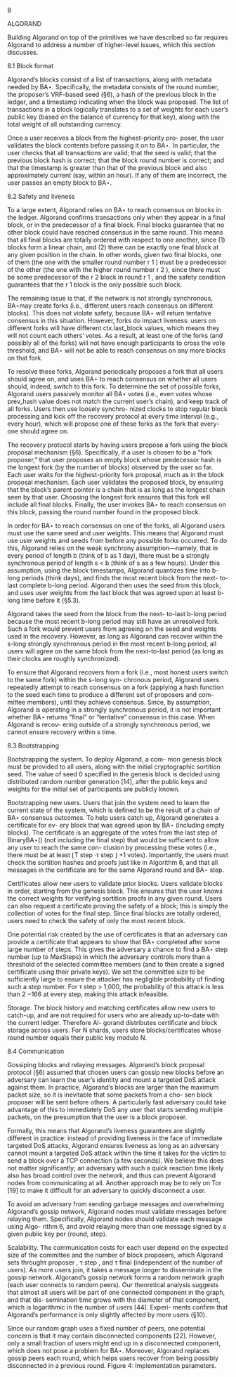 8

ALGORAND

Building Algorand on top of the primitives we have described so far requires Algorand to address a number of higher-level issues, which this section discusses.

8.1 Block format

Algorand’s blocks consist of a list of transactions, along with metadata needed by BA⋆. Specifically, the metadata consists of the round number, the proposer’s VRF-based seed (§6), a hash of the previous block in the ledger, and a timestamp indicating when the block was proposed. The list of transactions in a block logically translates to a set of weights for each user’s public key (based on the balance of currency for that key), along with the total weight of all outstanding currency.

Once a user receives a block from the highest-priority pro- poser, the user validates the block contents before passing it on to BA⋆. In particular, the user checks that all transactions are valid; that the seed is valid; that the previous block hash is correct; that the block round number is correct; and that the timestamp is greater than that of the previous block and also approximately current (say, within an hour). If any of them are incorrect, the user passes an empty block to BA⋆.

8.2 Safety and liveness

To a large extent, Algorand relies on BA⋆ to reach consensus on blocks in the ledger. Algorand confirms transactions only when they appear in a final block, or in the predecessor of a final block. Final blocks guarantee that no other block could have reached consensus in the same round. This means that all final blocks are totally ordered with respect to one another, since (1) blocks form a linear chain, and (2) there can be exactly one final block at any given position in the chain. In other words, given two final blocks, one of them (the one with the smaller round number r 1 ) must be a predecessor of the other (the one with the higher round number r 2 ), since there must be some predecessor of the r 2 block in round r 1 , and the safety condition guarantees that the r 1 block is the only possible such block.

The remaining issue is that, if the network is not strongly synchronous, BA⋆may create forks (i.e., different users reach consensus on different blocks). This does not violate safety, because BA⋆ will return tentative consensus in this situation. However, forks do impact liveness: users on different forks will have different ctx.last_block values, which means they will not count each others’ votes. As a result, at least one of the forks (and possibly all of the forks) will not have enough participants to cross the vote threshold, and BA⋆ will not be able to reach consensus on any more blocks on that fork.

To resolve these forks, Algorand periodically proposes a fork that all users should agree on, and uses BA⋆ to reach consensus on whether all users should, indeed, switch to this fork. To determine the set of possible forks, Algorand users passively monitor all BA⋆ votes (i.e., even votes whose prev_hash value does not match the current user’s chain), and keep track of all forks. Users then use loosely synchro- nized clocks to stop regular block processing and kick off the recovery protocol at every time interval (e.g., every hour), which will propose one of these forks as the fork that every- one should agree on.

The recovery protocol starts by having users propose a fork using the block proposal mechanism (§6). Specifically, if a user is chosen to be a “fork proposer,” that user proposes an empty block whose predecessor hash is the longest fork (by the number of blocks) observed by the user so far. Each user waits for the highest-priority fork proposal, much as in the block proposal mechanism. Each user validates the proposed block, by ensuring that the block’s parent pointer is a chain that is as long as the longest chain seen by that user. Choosing the longest fork ensures that this fork will include all final blocks. Finally, the user invokes BA⋆ to reach consensus on this block, passing the round number found in the proposed block.

In order for BA⋆ to reach consensus on one of the forks, all Algorand users must use the same seed and user weights. This means that Algorand must use user weights and seeds from before any possible forks occurred. To do this, Algorand relies on the weak synchrony assumption—namely, that in every period of length b (think of b as 1 day), there must be a strongly synchronous period of length s < b (think of s as a few hours). Under this assumption, using the block timestamps, Algorand quantizes time into b-long periods (think days), and finds the most recent block from the next- to-last complete b-long period. Algorand then uses the seed from this block, and uses user weights from the last block that was agreed upon at least b-long time before it (§5.3).

Algorand takes the seed from the block from the next- to-last b-long period because the most recent b-long period may still have an unresolved fork. Such a fork would prevent users from agreeing on the seed and weights used in the recovery. However, as long as Algorand can recover within the s-long strongly synchronous period in the most recent b-long period, all users will agree on the same block from the next-to-last period (as long as their clocks are roughly synchronized).

To ensure that Algorand recovers from a fork (i.e., most honest users switch to the same fork) within the s-long syn- chronous period, Algorand users repeatedly attempt to reach consensus on a fork (applying a hash function to the seed each time to produce a different set of proposers and com- mittee members), until they achieve consensus. Since, by assumption, Algorand is operating in a strongly synchronous period, it is not important whether BA⋆ returns “final” or “tentative” consensus in this case. When Algorand is recov- ering outside of a strongly synchronous period, we cannot ensure recovery within s time.

8.3 Bootstrapping

Bootstrapping the system. To deploy Algorand, a com- mon genesis block must be provided to all users, along with the initial cryptographic sortition seed. The value of seed 0 specified in the genesis block is decided using distributed random number generation [14], after the public keys and weights for the initial set of participants are publicly known.

Bootstrapping new users. Users that join the system need to learn the current state of the system, which is defined to be the result of a chain of BA⋆ consensus outcomes. To help users catch up, Algorand generates a certificate for ev- ery block that was agreed upon by BA⋆ (including empty blocks). The certificate is an aggregate of the votes from the last step of BinaryBA⋆() (not including the final step) that would be sufficient to allow any user to reach the same con- clusion by processing these votes (i.e., there must be at least ⌊T step ·τ step ⌋ +1 votes). Importantly, the users must check the sortition hashes and proofs just like in Algorithm 6, and that all messages in the certificate are for the same Algorand round and BA⋆ step.

Certificates allow new users to validate prior blocks. Users validate blocks in order, starting from the genesis block. This ensures that the user knows the correct weights for verifying sortition proofs in any given round. Users can also request a certificate proving the safety of a block; this is simply the collection of votes for the final step. Since final blocks are totally ordered, users need to check the safety of only the most recent block.

One potential risk created by the use of certificates is that an adversary can provide a certificate that appears to show that BA⋆ completed after some large number of steps. This gives the adversary a chance to find a BA⋆ step number (up to MaxSteps) in which the adversary controls more than a threshold of the selected committee members (and to then create a signed certificate using their private keys). We set the committee size to be sufficiently large to ensure the attacker has negligible probability of finding such a step number. For τ step > 1,000, the probability of this attack is less than 2 −166 at every step, making this attack infeasible.

Storage. The block history and matching certificates allow new users to catch-up, and are not required for users who are already up-to-date with the current ledger. Therefore Al- gorand distributes certificate and block storage across users. For N shards, users store blocks/certificates whose round number equals their public key modulo N.

8.4 Communication

Gossiping blocks and relaying messages. Algorand’s block proposal protocol (§6) assumed that chosen users can gossip new blocks before an adversary can learn the user’s identity and mount a targeted DoS attack against them. In practice, Algorand’s blocks are larger than the maximum packet size, so it is inevitable that some packets from a cho- sen block proposer will be sent before others. A particularly fast adversary could take advantage of this to immediately DoS any user that starts sending multiple packets, on the presumption that the user is a block proposer.

Formally, this means that Algorand’s liveness guarantees are slightly different in practice: instead of providing liveness in the face of immediate targeted DoS attacks, Algorand ensures liveness as long as an adversary cannot mount a targeted DoS attack within the time it takes for the victim to send a block over a TCP connection (a few seconds). We believe this does not matter significantly; an adversary with such a quick reaction time likely also has broad control over the network, and thus can prevent Algorand nodes from communicating at all. Another approach may be to rely on Tor [19] to make it difficult for an adversary to quickly disconnect a user.

To avoid an adversary from sending garbage messages and overwhelming Algorand’s gossip network, Algorand nodes must validate messages before relaying them. Specifically, Algorand nodes should validate each message using Algo- rithm 6, and avoid relaying more than one message signed by a given public key per ⟨round, step⟩.

Scalability. The communication costs for each user depend on the expected size of the committee and the number of block proposers, which Algorand sets throughτ proposer , τ step , and τ final (independent of the number of users). As more users join, it takes a message longer to disseminate in the gossip network. Algorand’s gossip network forms a random network graph (each user connects to random peers). Our theoretical analysis suggests that almost all users will be part of one connected component in the graph, and that dis- semination time grows with the diameter of that component, which is logarithmic in the number of users [44]. Experi- ments confirm that Algorand’s performance is only slightly affected by more users (§10).

Since our random graph uses a fixed number of peers, one potential concern is that it may contain disconnected components [22]. However, only a small fraction of users might end up in a disconnected component, which does not pose a problem for BA⋆. Moreover, Algorand replaces gossip peers each round, which helps users recover from being possibly disconnected in a previous round.
Figure 4: Implementation parameters.
